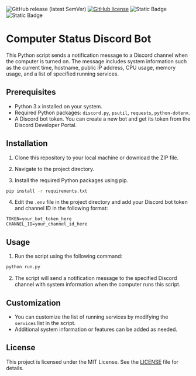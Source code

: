 ![GitHub release (latest SemVer)](https://img.shields.io/github/v/release/redtrillix/DiscordComputerStatus?style=flat-square)
[![GitHub license](https://img.shields.io/github/license/redtrillix/DiscordComputerStatus?style=flat-square)](https://github.com/redtrillix/DiscordComputerStatus/blob/master/LICENSE)
![Static Badge](https://img.shields.io/badge/Windows-brightgreen?style=flat)
![Static Badge](https://img.shields.io/badge/Python-blue?style=flat)

# Computer Status Discord Bot

This Python script sends a notification message to a Discord channel when the computer is turned on. The message includes system information such as the current time, hostname, public IP address, CPU usage, memory usage, and a list of specified running services.

## Prerequisites

- Python 3.x installed on your system.
- Required Python packages: `discord.py`, `psutil`, `requests`, `python-dotenv`.
- A Discord bot token. You can create a new bot and get its token from the Discord Developer Portal.

## Installation

1. Clone this repository to your local machine or download the ZIP file.
2. Navigate to the project directory.

3. Install the required Python packages using pip.

```bash
pip install -r requirements.txt
```

4. Edit the `.env` file in the project directory and add your Discord bot token and channel ID in the following format:

```
TOKEN=your_bot_token_here
CHANNEL_ID=your_channel_id_here
```

## Usage

1. Run the script using the following command:

```bash
python run.py
```

2. The script will send a notification message to the specified Discord channel with system information when the computer runs this script.

## Customization

- You can customize the list of running services by modifying the `services` list in the script.
- Additional system information or features can be added as needed.

## License

This project is licensed under the MIT License. See the [LICENSE](LICENSE) file for details.
